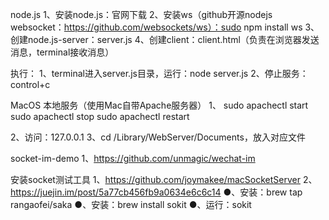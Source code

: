 
node.js
1、安装node.js：官网下载
2、安装ws（github开源nodejs websocket：https://github.com/websockets/ws）：sudo npm install ws
3、创建node.js-server：server.js
4、创建client：client.html（负责在浏览器发送消息，terminal接收消息）

执行：
1、terminal进入server.js目录，运行：node server.js
2、停止服务：control+c

MacOS 本地服务（使用Mac自带Apache服务器）
1、
sudo apachectl start
sudo apachectl stop
sudo apachectl restart

2、访问：127.0.0.1
3、cd /Library/WebServer/Documents，放入对应文件



socket-im-demo
1、https://github.com/unmagic/wechat-im



安装socket测试工具
1、https://github.com/joymakee/macSocketServer
2、https://juejin.im/post/5a77cb456fb9a0634e6c6c14
●、安装：brew tap rangaofei/saka
●、安装：brew install sokit
●、运行：sokit
